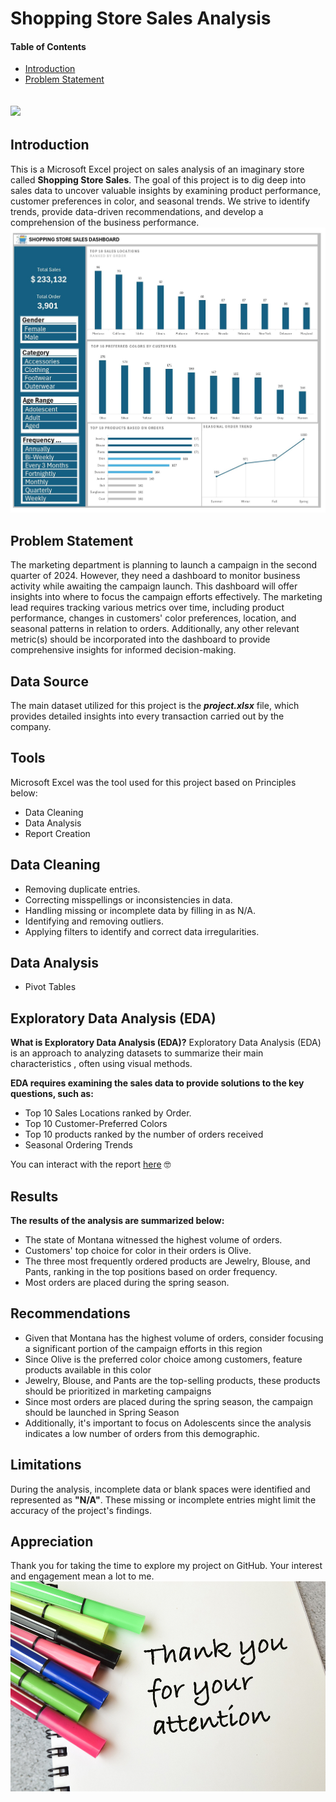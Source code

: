 # Shopping Store Sales Analysis

#### Table of Contents
- [Introduction](https://github.com/KingYungzel/Shopping-Store-Sales#introduction)
- [Problem Statement](https://github.com/KingYungzel/Shopping-Store-Sales#problem-statement)

![](project_intro.jpg)
---

## Introduction
This is a Microsoft Excel project on sales analysis of an imaginary store called **Shopping Store Sales**.
The goal of this project is to dig deep into sales data to uncover valuable insights by examining product performance, customer preferences in color, and seasonal trends. 
We strive to identify trends, provide data-driven recommendations, and develop a comprehension of the business performance.
![](my_project_dash.jpg)

## Problem Statement 
The marketing department is planning to launch a campaign in the second quarter of 2024. However, they need a dashboard to monitor business activity while awaiting the campaign launch. This dashboard will offer insights into where to focus the campaign efforts effectively. The marketing lead requires tracking various metrics over time, including product performance, changes in customers' color preferences, location, and seasonal patterns in relation to orders. Additionally, any other relevant metric(s) should be incorporated into the dashboard to provide comprehensive insights for informed decision-making.

## Data Source
The main dataset utilized for this project is the **_project.xlsx_** file, which provides detailed insights into every transaction carried out by the company.

## Tools
Microsoft Excel was the tool used for this project based on Principles below:
- Data Cleaning
- Data Analysis
- Report Creation

## Data Cleaning
- Removing duplicate entries.
- Correcting misspellings or inconsistencies in data.
- Handling missing or incomplete data by filling in as N/A.
- Identifying and removing outliers.
- Applying filters to identify and correct data irregularities.

## Data Analysis
- Pivot Tables

## Exploratory Data Analysis (EDA)
**What is Exploratory Data Analysis (EDA)?** Exploratory Data Analysis (EDA) is an approach to analyzing datasets to summarize their main characteristics , often using visual methods.

**EDA requires examining the sales data to provide solutions to the key questions, such as:**
- Top 10 Sales Locations ranked by Order.
- Top 10 Customer-Preferred Colors
- Top 10 products ranked by the number of orders received
- Seasonal Ordering Trends

You can interact with the report [here](https://5w0m4q-my.sharepoint.com/:x:/g/personal/yungzel_yungzelgraphic_name_ng/EYUkn-3m_5dLqs-ACAKAy88BLiUtt60t2hqlz4-pQUiPuQ?e=QZmipn&nav=MTVfezQwNDQ2OTZFLURERjYtNDk3Mi04QjM5LTE5QUFBN0E2ODAyN30) 🤓

## Results
**The results of the analysis are summarized below:**
- The state of Montana witnessed the highest volume of orders.
- Customers' top choice for color in their orders is Olive. 
- The three most frequently ordered products are Jewelry, Blouse, and Pants, ranking in the top positions based on order frequency.
- Most orders are placed during the spring season.

## Recommendations
- Given that Montana has the highest volume of orders, consider focusing a significant portion of the campaign efforts in this region
- Since Olive is the preferred color choice among customers, feature products available in this color
- Jewelry, Blouse, and Pants are the top-selling products, these products should be prioritized in marketing campaigns
- Since most orders are placed during the spring season, the campaign should be launched in Spring Season
- Additionally, it's important to focus on Adolescents since the analysis indicates a low number of orders from this demographic.

## Limitations 
During the analysis, incomplete data or blank spaces were identified and represented as **"N/A"**. These missing or incomplete entries might limit the accuracy of the project's findings.

## Appreciation
Thank you for taking the time to explore my project on GitHub. Your interest and engagement mean a lot to me.
![](thank_you.jpeg)
